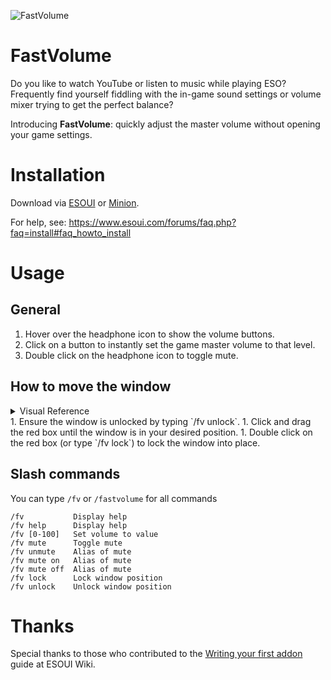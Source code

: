 ![FastVolume](https://i.imgur.com/0H7lcwr.gif)
# FastVolume
Do you like to watch YouTube or listen to music while playing ESO? Frequently find yourself fiddling with the in-game sound settings or volume mixer trying to get the perfect balance?

Introducing **FastVolume**: quickly adjust the master volume without opening your game settings.

# Installation
Download via [ESOUI](https://www.esoui.com/downloads/info2598-FastVolume.html) or [Minion](https://minion.mmoui.com/).

For help, see: https://www.esoui.com/forums/faq.php?faq=install#faq_howto_install

# Usage
## General
1. Hover over the headphone icon to show the volume buttons.
1. Click on a button to instantly set the game master volume to that level.
1. Double click on the headphone icon to toggle mute.

## How to move the window
<details>
  <summary>Visual Reference</summary>
  
  ![How to move the window](https://i.imgur.com/ZIoifdz.gif)
</details>
1. Ensure the window is unlocked by typing `/fv unlock`.
1. Click and drag the red box until the window is in your desired position.
1. Double click on the red box (or type `/fv lock`) to lock the window into place.

## Slash commands
You can type `/fv` or `/fastvolume` for all commands
```
/fv           Display help
/fv help      Display help
/fv [0-100]   Set volume to value
/fv mute      Toggle mute
/fv unmute    Alias of mute
/fv mute on   Alias of mute
/fv mute off  Alias of mute
/fv lock      Lock window position
/fv unlock    Unlock window position
```

# Thanks
Special thanks to those who contributed to the [Writing your first addon](https://wiki.esoui.com/Writing_your_first_addon) guide at ESOUI Wiki.
